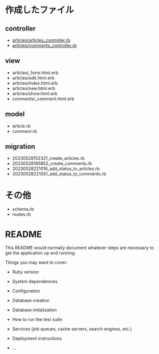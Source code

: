 # 作成したファイル

## controller
- [articles/articles_controller.rb](https://github.com/tomohiko9090/rails_guide_test/blob/main/app/controllers/articles_controller.rb)
- [articles/comments_controller.rb](https://github.com/tomohiko9090/rails_guide_test/blob/main/app/controllers/comments_controller.rb)

## view
- articles/\_form.html.erb
- articles/edit.html.erb
- articles/index.html.erb
- articles/new.html.erb
- articles/show.html.erb
- comments/\_comment.html.erb

## model
- article.rb
- comment.rb


## migration
- 20230528152321_create_articles.rb
- 20230528185852_create_comments.rb
- 20230528221016_add_status_to_articles.rb
- 20230528221051_add_status_to_comments.rb

# その他
- schema.rb
- routes.rb

# README

This README would normally document whatever steps are necessary to get the
application up and running.

Things you may want to cover:

* Ruby version

* System dependencies

* Configuration

* Database creation

* Database initialization

* How to run the test suite

* Services (job queues, cache servers, search engines, etc.)

* Deployment instructions

* ...
